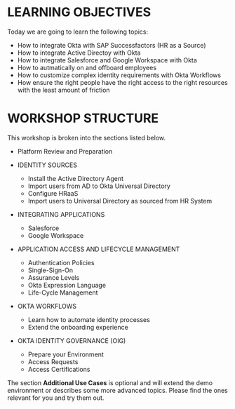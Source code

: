 # LEARNING OBJECTIVES
Today we are going to learn the following topics:

- How to integrate Okta with SAP Successfactors (HR as a Source)
- How to integrate Active Directoy with Okta
- How to integrate Salesforce and Google Workspace with Okta
- How to autmatically on and offboard employees
- How to customize complex identity requirements with Okta Workflows
- How ensure the right people have the right access to the right resources with the least amount of friction

# WORKSHOP STRUCTURE

This workshop is broken into the sections listed below. 

- Platform Review and Preparation

- IDENTITY SOURCES
    - Install the Active Directory Agent
    - Import users from AD to Okta Universal Directory
    - Configure HRaaS
    - Import users to Universal Directory as sourced from HR System

- INTEGRATING APPLICATIONS
    - Salesforce
    - Google Workspace

- APPLICATION ACCESS AND LIFECYCLE MANAGEMENT
    - Authentication Policies
    - Single-Sign-On
    - Assurance Levels
    - Okta Expression Language
    - Life-Cycle Management

- OKTA WORKFLOWS
    - Learn how to automate identity processes
    - Extend the onboarding experience

- OKTA IDENTITY GOVERNANCE (OIG)
    - Prepare your Environment
    - Access Requests
    - Access Certifications

The section **Additional Use Cases** is optional and will extend the demo environment or describes some more advanced topics. Please find the ones relevant for you and try them out.
